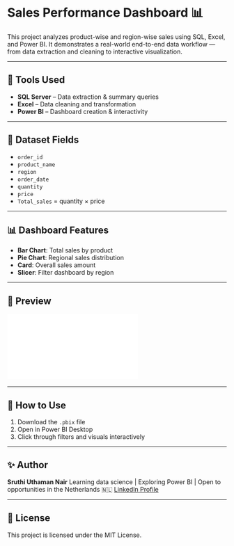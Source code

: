 # Sales Performance Dashboard 📊

This project analyzes product-wise and region-wise sales using SQL, Excel, and Power BI. It demonstrates a real-world end-to-end data workflow — from data extraction and cleaning to interactive visualization.

---

## 🔧 Tools Used
- **SQL Server** – Data extraction & summary queries
- **Excel** – Data cleaning and transformation
- **Power BI** – Dashboard creation & interactivity

---

## 📁 Dataset Fields
- `order_id`
- `product_name`
- `region`
- `order_date`
- `quantity`
- `price`
- `Total_sales` = quantity × price

---

## 📊 Dashboard Features
- **Bar Chart**: Total sales by product
- **Pie Chart**: Regional sales distribution
- **Card**: Overall sales amount
- **Slicer**: Filter dashboard by region

---

## 📸 Preview

![Dashboard Screenshot](Dashboard-preview.pdf)

---

## 🚀 How to Use
1. Download the `.pbix` file
2. Open in Power BI Desktop
3. Click through filters and visuals interactively

---

## ✨ Author
**Sruthi Uthaman Nair**
Learning data science | Exploring Power BI | Open to opportunities in the Netherlands 🇳🇱
[LinkedIn Profile](https://www.linkedin.com/in/sruthi-uthaman-nair)

---

## 📄 License
This project is licensed under the MIT License.

